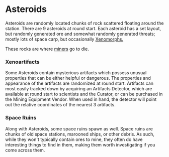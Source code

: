 # Asteroids
Asteroids are randomly located chunks of rock scattered floating around the station. There are 9 asteroids at round start. Each asteroid has a set layout, but randomly generated ore and somewhat randomly generated threats; mostly lots of space carp, but occasionally [Xenomorphs.](\4_Univers\Mobs\Xenomorph.md) 

These rocks are where [miners](\3_HowToPlay\jobs\Cargo_roles\Shaft-Miner.md) go to die.

### Xenoartifacts

Some Asteroids contain mysterious artifacts which possess unusual properties that can be either helpful or dangerous. The properties and appearance of the artifacts are randomized at round start. Artifacts can most easily tracked down by acquiring an Artifacts Detector, which are available at round start to scientists and the Curator, or can be purchased in the Mining Equipment Vendor. When used in hand, the detector will point out the relative coordinates of the nearest 3 artifacts.

### Space Ruins

Along with Asteroids, some space ruins spawn as well. Space ruins are chunks of old space stations, marooned ships, or other debris. As such, while they won't typically contain ores to mine, they often do have interesting things to find in them, making them worth investigating if you come across them.
